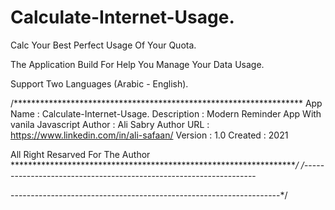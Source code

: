 # Calculate-Internet-Usage.

Calc Your Best Perfect Usage Of Your Quota.

The Application Build For Help You Manage Your Data Usage.

Support Two Languages (Arabic - English).

/******************************************************************
App Name    : Calculate-Internet-Usage.
Description : Modern Reminder App With vanila Javascript
Author      : Ali Sabry
Author URL  : https://www.linkedin.com/in/ali-safaan/
Version     : 1.0
Created     : 2021

All Right Resarved For The Author
******************************************************************/
/*------------------------------------------------------------------

-------------------------------------------------------------------*/
